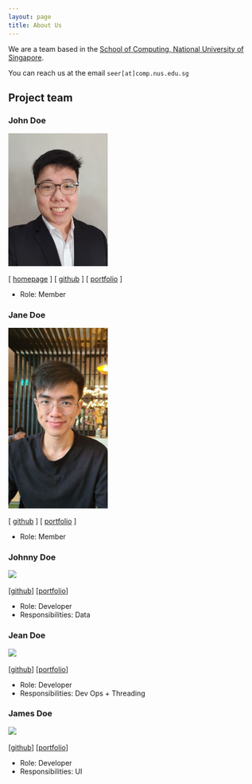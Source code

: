 ```yaml
---
layout: page
title: About Us
---
```


We are a team based in the [School of Computing, National University of Singapore](http://www.comp.nus.edu.sg).

You can reach us at the email `seer[at]comp.nus.edu.sg`

## Project team

### John Doe

<img src="images/festivecat.png" width="200px">

[ [homepage](http://FestiveCat.github.io/) ]
[ [github](https://github.com/FestiveCat) ]
[ [portfolio](team/festivecat.md) ]

* Role: Member

### Jane Doe

<img src="images/cyolune.png" width="200px">

[ [github](https://github.com/Cyolune) ]
[ [portfolio](team/cyolune.md) ] 

* Role: Member

### Johnny Doe

<img src="images/johndoe.png" width="200px">

[[github](http://github.com/johndoe)] [[portfolio](team/festivecat.md)]

* Role: Developer
* Responsibilities: Data

### Jean Doe

<img src="images/johndoe.png" width="200px">

[[github](http://github.com/johndoe)]
[[portfolio](team/festivecat.md)]

* Role: Developer
* Responsibilities: Dev Ops + Threading

### James Doe

<img src="images/johndoe.png" width="200px">

[[github](http://github.com/johndoe)]
[[portfolio](team/festivecat.md)]

* Role: Developer
* Responsibilities: UI
